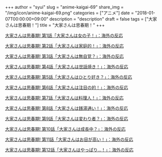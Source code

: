 +++
author = "syui"
slug = "anime-kaigai-69"
share_img = "/img/icon/anime-kaigai-69.png"
categories = ["アニメ"]
date = "2018-01-07T00:00:00+09:00"
description = "description"
draft = false
tags = ["大家さんは思春期！"]
title = "大家さんは思春期！"
+++


<a href="http://fromdistant.blog.jp/archives/1049629451.html" rel="nofollow" target="_blank" title="大家さんは思春期! 第1話「大家さんは女の子！」：海外の反応">大家さんは思春期! 第1話「大家さんは女の子！」：海外の反応</a>


<a href="http://fromdistant.blog.jp/archives/1050312583.html" rel="nofollow" target="_blank" title="大家さんは思春期! 第2話「大家さんは家庭的！」：海外の反応">大家さんは思春期! 第2話「大家さんは家庭的！」：海外の反応</a>


<a href="http://fromdistant.blog.jp/archives/1050763946.html" rel="nofollow" target="_blank" title="大家さんは思春期! 第3話「大家さんは無自覚？」：海外の反応">大家さんは思春期! 第3話「大家さんは無自覚？」：海外の反応</a>


<a href="http://fromdistant.blog.jp/archives/1051329795.html" rel="nofollow" target="_blank" title="大家さんは思春期! 第4話「大家さんは世話焼き！」：海外の反応">大家さんは思春期! 第4話「大家さんは世話焼き！」：海外の反応</a>


<a href="http://fromdistant.blog.jp/archives/1051677740.html" rel="nofollow" target="_blank" title="大家さんは思春期! 第5話「大家さんはひとり好き？」：海外の反応">大家さんは思春期! 第5話「大家さんはひとり好き？」：海外の反応</a>


<a href="http://fromdistant.blog.jp/archives/1052198656.html" rel="nofollow" target="_blank" title=" 大家さんは思春期! 第6話「大家さんは注目の的！」：海外の反応"> 大家さんは思春期! 第6話「大家さんは注目の的！」：海外の反応</a>


<a href="http://fromdistant.blog.jp/archives/1052689716.html" rel="nofollow" target="_blank" title="大家さんは思春期! 第7話「大家さんは料理人！」：海外の反応">大家さんは思春期! 第7話「大家さんは料理人！」：海外の反応</a>


<a href="http://fromdistant.blog.jp/archives/1061598715.html" rel="nofollow" target="_blank" title="大家さんは思春期! 第8話「大家さんは銭湯通い！」：海外の反応">大家さんは思春期! 第8話「大家さんは銭湯通い！」：海外の反応</a>


<a href="http://fromdistant.blog.jp/archives/1061623329.html" rel="nofollow" target="_blank" title=" 大家さんは思春期! 第9話「大家さんは変わり者？」：海外の反応"> 大家さんは思春期! 第9話「大家さんは変わり者？」：海外の反応</a>


<a href="http://fromdistant.blog.jp/archives/1061648843.html" rel="nofollow" target="_blank" title="大家さんは思春期! 第10話「大家さんは成長中？」：海外の反応">大家さんは思春期! 第10話「大家さんは成長中？」：海外の反応</a>


<a href="http://fromdistant.blog.jp/archives/1061674744.html" rel="nofollow" target="_blank" title=" 大家さんは思春期! 第11話「大家さんはお目が高い！」：海外の反応"> 大家さんは思春期! 第11話「大家さんはお目が高い！」：海外の反応</a>


<a href="http://fromdistant.blog.jp/archives/1061694838.html" rel="nofollow" target="_blank" title=" 大家さんは思春期! 第12話「大家さんはやっぱり…！」：海外の反応"> 大家さんは思春期! 第12話「大家さんはやっぱり…！」：海外の反応</a>

